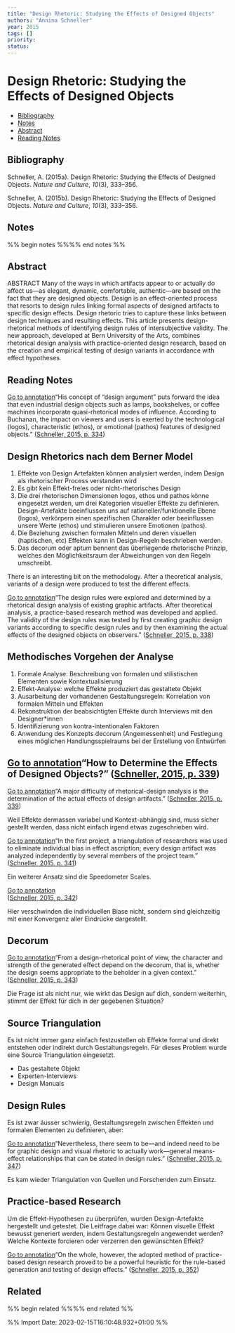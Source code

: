```yaml
---
title: "Design Rhetoric: Studying the Effects of Designed Objects"
authors: "Annina Schneller"
year: 2015
tags: []
priority:
status:
---
```

# Design Rhetoric: Studying the Effects of Designed Objects

- [Bibliography](#bibliography)
- [Notes](#notes)
- [Abstract](#abstract)
- [Reading Notes](#reading-notes)

## Bibliography
Schneller, A. (2015a). Design Rhetoric: Studying the Effects of Designed Objects. _Nature and Culture_, _10_(3), 333–356.

Schneller, A. (2015b). Design Rhetoric: Studying the Effects of Designed Objects. _Nature and Culture_, _10_(3), 333–356.
## Notes
%% begin notes %%%% end notes %%

## Abstract
ABSTRACT Many of the ways in which artifacts appear to or actually do affect us—as elegant, dynamic, comfortable, authentic—are based on the fact that they are designed objects. Design is an effect-oriented process that resorts to design rules linking formal aspects of designed artifacts to specific design effects. Design rhetoric tries to capture these links between design techniques and resulting effects. This article presents design-rhetorical methods of identifying design rules of intersubjective validity. The new approach, developed at Bern University of the Arts, combines rhetorical design analysis with practice-oriented design research, based on the creation and empirical testing of design variants in accordance with effect hypotheses.

## Reading Notes
[Go to annotation](zotero://open-pdf/library/items/DQXYSLRT?page=334&annotation=NFKQ3WQM)“His concept of “design argument” puts forward the idea that even industrial design objects such as lamps, bookshelves, or coffee machines incorporate quasi-rhetorical modes of influence. According to Buchanan, the impact on viewers and users is exerted by the technological (logos), characteristic (ethos), or emotional (pathos) features of designed objects.” ([Schneller, 2015, p. 334](zotero://select/library/items/DRY5DLFN))

## Design Rhetorics nach dem Berner Model

1.  Effekte von Design Artefakten können analysiert werden, indem Design als rhetorischer Process verstanden wird
2.  Es gibt kein Effekt-freies oder nicht-rhetorisches Design
3.  Die drei rhetorischen Dimensionen logos, ethos und pathos könne eingesetzt werden, um drei Kategorien visueller Effekte zu definieren. Design-Artefakte beeinflussen uns auf rationeller/funktionelle Ebene (logos), verkörpern einen spezifischen Charakter oder beeinflussen unsere Werte (ethos) und stimulieren unsere Emotionen (pathos).
4.  Die Beziehung zwischen formalen Mitteln und deren visuellen (haptischen, etc) Effekten kann in Design-Regeln beschrieben werden.
5.  Das decorum oder aptum bennent das überliegende rhetorische Prinzip, welches den Möglichkeitsraum der Abweichungen von den Regeln umschreibt.

There is an interesting bit on the methodology. After a theoretical analysis, variants of a design were produced to test the different effects.

[Go to annotation](zotero://open-pdf/library/items/DQXYSLRT?page=338&annotation=J6NDQLVW)“The design rules were explored and determined by a rhetorical design analysis of existing graphic artifacts. After theoretical analysis, a practice-based research method was developed and applied. The validity of the design rules was tested by first creating graphic design variants according to specific design rules and by then examining the actual effects of the designed objects on observers.” ([Schneller, 2015, p. 338](zotero://select/library/items/DRY5DLFN))

## Methodisches Vorgehen der Analyse

1.  Formale Analyse: Beschreibung von formalen und stilistischen Elementen sowie Kontextualisierung
2.  Effekt-Analyse: welche Effekte produziert das gestaltete Objekt
3.  Ausarbeitung der vorhandenen Gestaltungsregeln: Korrelation von formalen Mitteln und Effekten
4.  Rekonstruktion der beabsichtigten Effekte durch Interviews mit den Designer*innen
5.  Identifizierung von kontra-intentionalen Faktoren
6.  Anwendung des Konzepts decorum (Angemessenheit) und Festlegung eines möglichen Handlungsspielraums bei der Erstellung von Entwürfen

## [Go to annotation](zotero://open-pdf/library/items/DQXYSLRT?page=339&annotation=undefined)“How to Determine the Effects of Designed Objects?” ([Schneller, 2015, p. 339](zotero://select/library/items/DRY5DLFN))

[Go to annotation](zotero://open-pdf/library/items/DQXYSLRT?page=339&annotation=IG7VSQ9Z)“A major difficulty of rhetorical-design analysis is the determination of the actual effects of design artifacts.” ([Schneller, 2015, p. 339](zotero://select/library/items/DRY5DLFN))

Weil Effekte dermassen variabel und Kontext-abhängig sind, muss sicher gestellt werden, dass nicht einfach irgend etwas zugeschrieben wird.

[Go to annotation](zotero://open-pdf/library/items/DQXYSLRT?page=341&annotation=R6XWDCVB)“In the first project, a triangulation of researchers was used to eliminate individual bias in effect ascription; every design artifact was analyzed independently by several members of the project team.” ([Schneller, 2015, p. 341](zotero://select/library/items/DRY5DLFN))

Ein weiterer Ansatz sind die Speedometer Scales.

 [Go to annotation](zotero://open-pdf/library/items/DQXYSLRT?page=342&annotation=F974DDBH)  
([Schneller, 2015, p. 342](zotero://select/library/items/DRY5DLFN))

Hier verschwinden die individuellen Biase nicht, sondern sind gleichzeitig mit einer Konvergenz aller Eindrücke dargestellt.

## Decorum

[Go to annotation](zotero://open-pdf/library/items/DQXYSLRT?page=343&annotation=9QRIAW95)“From a design-rhetorical point of view, the character and strength of the generated effect depend on the decorum, that is, whether the design seems appropriate to the beholder in a given context.” ([Schneller, 2015, p. 343](zotero://select/library/items/DRY5DLFN))

Die Frage ist als nicht nur, wie wirkt das Design auf dich, sondern weiterhin, stimmt der Effekt für dich in der gegebenen Situation?

## Source Triangulation

Es ist nicht immer ganz einfach festzustellen ob Effekte formal und direkt entstehen oder indirekt durch Gestaltungsregeln. Für dieses Problem wurde eine Source Triangulation eingesetzt.

-   Das gestaltete Objekt
-   Experten-Interviews
-   Design Manuals

## Design Rules

Es ist zwar äusser schwierig, Gestaltungsregeln zwischen Effekten und formalen Elementen zu definieren, aber:

[Go to annotation](zotero://open-pdf/library/items/DQXYSLRT?page=347&annotation=M5I9BNHT)“Nevertheless, there seem to be—and indeed need to be for graphic design and visual rhetoric to actually work—general means-effect relationships that can be stated in design rules.” ([Schneller, 2015, p. 347](zotero://select/library/items/DRY5DLFN))

Es kam wieder Triangulation von Quellen und Forschenden zum Einsatz.

## Practice-based Research

Um die Effekt-Hypothesen zu überprüfen, wurden Design-Artefakte hergestellt und getestet. Die Leitfrage dabei war: Können visuelle Effekt bewusst generiert werden, indem Gestaltungsregeln angewendet werden? Welche Kontexte forcieren oder verzerren den gewünschten Effekt?

[Go to annotation](zotero://open-pdf/library/items/DQXYSLRT?page=352&annotation=2XDSTWPG)“On the whole, however, the adopted method of practice-based design research proved to be a powerful heuristic for the rule-based generation and testing of design effects.” ([Schneller, 2015, p. 352](zotero://select/library/items/DRY5DLFN))

## Related
%% begin related %%%% end related %%

%% Import Date: 2023-02-15T16:10:48.932+01:00 %%
